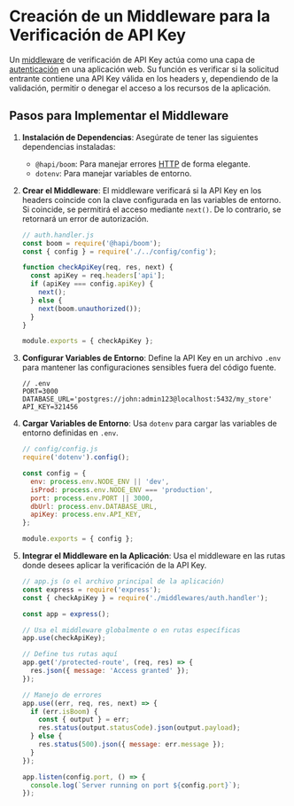 # Creación de un Middleware para la Verificación de API Key

Un [middleware](013%20-%20Middlewares%20en%20Express.js.md) de verificación de API Key actúa como una capa de [autenticación](../../🌐%20ConceptosGenerales/Autenticación%20vs%20Autorización.md) en una aplicación web. Su función es verificar si la solicitud entrante contiene una API Key válida en los headers y, dependiendo de la validación, permitir o denegar el acceso a los recursos de la aplicación.

## Pasos para Implementar el Middleware

1. **Instalación de Dependencias**:
   Asegúrate de tener las siguientes dependencias instaladas:
   - `@hapi/boom`: Para manejar errores [HTTP](../../🌐%20ConceptosGenerales/HTTP.md) de forma elegante.
   - `dotenv`: Para manejar variables de entorno.

2. **Crear el Middleware**:
   El middleware verificará si la API Key en los headers coincide con la clave configurada en las variables de entorno. Si coincide, se permitirá el acceso mediante `next()`. De lo contrario, se retornará un error de autorización.

   ```javascript
   // auth.handler.js
   const boom = require('@hapi/boom');
   const { config } = require('./../config/config');

   function checkApiKey(req, res, next) {
     const apiKey = req.headers['api'];
     if (apiKey === config.apiKey) {
       next();
     } else {
       next(boom.unauthorized());
     }
   }

   module.exports = { checkApiKey };
   ```

3. **Configurar Variables de Entorno**:
   Define la API Key en un archivo `.env` para mantener las configuraciones sensibles fuera del código fuente.

   ```plaintext
   // .env
   PORT=3000
   DATABASE_URL='postgres://john:admin123@localhost:5432/my_store'
   API_KEY=321456
   ```

4. **Cargar Variables de Entorno**:
   Usa `dotenv` para cargar las variables de entorno definidas en `.env`.

   ```javascript
   // config/config.js
   require('dotenv').config();

   const config = {
     env: process.env.NODE_ENV || 'dev',
     isProd: process.env.NODE_ENV === 'production',
     port: process.env.PORT || 3000,
     dbUrl: process.env.DATABASE_URL,
     apiKey: process.env.API_KEY,
   };

   module.exports = { config };
   ```

5. **Integrar el Middleware en la Aplicación**:
   Usa el middleware en las rutas donde desees aplicar la verificación de la API Key.

   ```javascript
   // app.js (o el archivo principal de la aplicación)
   const express = require('express');
   const { checkApiKey } = require('./middlewares/auth.handler');

   const app = express();

   // Usa el middleware globalmente o en rutas específicas
   app.use(checkApiKey);

   // Define tus rutas aquí
   app.get('/protected-route', (req, res) => {
     res.json({ message: 'Access granted' });
   });

   // Manejo de errores
   app.use((err, req, res, next) => {
     if (err.isBoom) {
       const { output } = err;
       res.status(output.statusCode).json(output.payload);
     } else {
       res.status(500).json({ message: err.message });
     }
   });

   app.listen(config.port, () => {
     console.log(`Server running on port ${config.port}`);
   });
   ```

